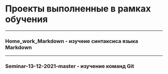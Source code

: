 # Проекты выполненные в рамках обучения
___
### Home_work_Markdown - изучеие синтаксиса языка Markdown
___
### Seminar-13-12-2021-master - изучение команд Git
